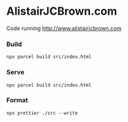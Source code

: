 # AlistairJCBrown.com

Code running http://www.alistairjcbrown.com

### Build

```
npx parcel build src/index.html
```

### Serve

```
npx parcel build src/index.html
```

### Format

```
npx prettier ./src --write
```
